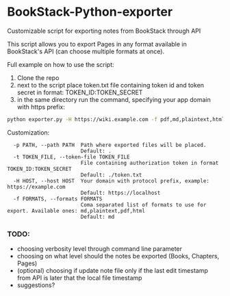# BookStack-Python-exporter
Customizable script for exporting notes from BookStack through API

This script allows you to export Pages in any format available in BookStack's API (can choose multiple formats at once).  

Full example on how to use the script:
1. Clone the repo 
2. next to the script place token.txt file containing token id and token secret in format: TOKEN_ID:TOKEN_SECRET
3. in the same directory run the command, specifying your app domain with https prefix:
```bash
python exporter.py -H https://wiki.example.com -f pdf,md,plaintext,html -t ./token.txt -p ./
```

Customization:
```text
  -p PATH, --path PATH  Path where exported files will be placed.
                        Default: .
  -t TOKEN_FILE, --token-file TOKEN_FILE
                        File containing authorization token in format TOKEN_ID:TOKEN_SECRET
                        Default: ./token.txt
  -H HOST, --host HOST  Your domain with protocol prefix, example: https://example.com
                        Default: https://localhost
  -f FORMATS, --formats FORMATS
                        Coma separated list of formats to use for export. Available ones: md,plaintext,pdf,html
                        Default: md
```

### TODO:
- choosing verbosity level through command line parameter
- choosing on what level should the notes be exported (Books, Chapters, Pages)
- (optional) choosing if update note file only if the last edit timestamp from API is later that the local file timestamp
- suggestions?
